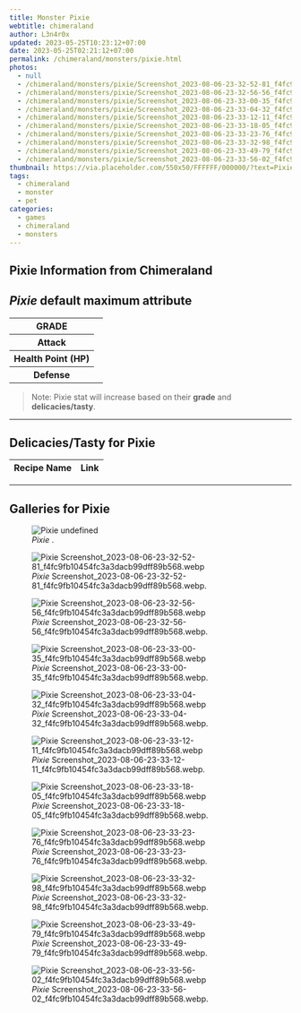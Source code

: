 ```yaml
---
title: Monster Pixie
webtitle: chimeraland
author: L3n4r0x
updated: 2023-05-25T10:23:12+07:00
date: 2023-05-25T02:21:12+07:00
permalink: /chimeraland/monsters/pixie.html
photos:
  - null
  - /chimeraland/monsters/pixie/Screenshot_2023-08-06-23-32-52-81_f4fc9fb10454fc3a3dacb99dff89b568.webp
  - /chimeraland/monsters/pixie/Screenshot_2023-08-06-23-32-56-56_f4fc9fb10454fc3a3dacb99dff89b568.webp
  - /chimeraland/monsters/pixie/Screenshot_2023-08-06-23-33-00-35_f4fc9fb10454fc3a3dacb99dff89b568.webp
  - /chimeraland/monsters/pixie/Screenshot_2023-08-06-23-33-04-32_f4fc9fb10454fc3a3dacb99dff89b568.webp
  - /chimeraland/monsters/pixie/Screenshot_2023-08-06-23-33-12-11_f4fc9fb10454fc3a3dacb99dff89b568.webp
  - /chimeraland/monsters/pixie/Screenshot_2023-08-06-23-33-18-05_f4fc9fb10454fc3a3dacb99dff89b568.webp
  - /chimeraland/monsters/pixie/Screenshot_2023-08-06-23-33-23-76_f4fc9fb10454fc3a3dacb99dff89b568.webp
  - /chimeraland/monsters/pixie/Screenshot_2023-08-06-23-33-32-98_f4fc9fb10454fc3a3dacb99dff89b568.webp
  - /chimeraland/monsters/pixie/Screenshot_2023-08-06-23-33-49-79_f4fc9fb10454fc3a3dacb99dff89b568.webp
  - /chimeraland/monsters/pixie/Screenshot_2023-08-06-23-33-56-02_f4fc9fb10454fc3a3dacb99dff89b568.webp
thumbnail: https://via.placeholder.com/550x50/FFFFFF/000000/?text=Pixie
tags:
  - chimeraland
  - monster
  - pet
categories:
  - games
  - chimeraland
  - monsters
---
```


<link
  rel="stylesheet"
  href="https://rawcdn.githack.com/dimaslanjaka/Web-Manajemen/870a349/css/bootstrap-5-3-0-alpha3-wrapper.css"
/>
<section id="bootstrap-wrapper">
  <div data-bs-theme="dark">
    <h2>Pixie Information from Chimeraland</h2>
    <h2 id="attribute"><i>Pixie</i> default maximum attribute</h2>
    <div class="row">
      <div class="col mb-2">
        <div class="card">
          <div class="card-body">
            <table>
              <tr>
                <th>GRADE</th>
                <td><br /></td>
              </tr>
              <tr>
                <th>Attack</th>
                <td></td>
              </tr>
              <tr>
                <th>Health Point (HP)</th>
                <td></td>
              </tr>
              <tr>
                <th>Defense</th>
                <td></td>
              </tr>
            </table>
          </div>
        </div>
      </div>
    </div>
    <blockquote class="bd-callout bd-callout-warning">
      Note: Pixie stat will increase based on their <b>grade</b> and
      <b>delicacies/tasty</b>.
    </blockquote>
    <hr />
    <h2 id="delicacies">Delicacies/Tasty for Pixie</h2>
    <div class="card">
      <div class="card-body">
        <div class="table-responsive">
          <table class="table table-striped">
            <thead>
              <tr>
                <th>Recipe Name</th>
                <th>Link</th>
              </tr>
            </thead>
            <tbody></tbody>
          </table>
        </div>
      </div>
    </div>
    <hr />
    <div id="gallery">
      <h2>Galleries for Pixie</h2>
      <div class="row">
        <div class="col-lg-6 col-12">
          <figure>
            <img
              src="https://www.webmanajemen.com/undefined"
              alt="Pixie undefined"
            />
            <figcaption style="word-wrap: break-word">
              <i>Pixie</i> .
            </figcaption>
          </figure>
        </div>
        <div class="col-lg-6 col-12">
          <figure>
            <img
              src="https://www.webmanajemen.com/chimeraland/monsters/pixie/Screenshot_2023-08-06-23-32-52-81_f4fc9fb10454fc3a3dacb99dff89b568.webp"
              alt="Pixie Screenshot_2023-08-06-23-32-52-81_f4fc9fb10454fc3a3dacb99dff89b568.webp"
            />
            <figcaption style="word-wrap: break-word">
              <i>Pixie</i>
              Screenshot_2023-08-06-23-32-52-81_f4fc9fb10454fc3a3dacb99dff89b568.webp.
            </figcaption>
          </figure>
        </div>
        <div class="col-lg-6 col-12">
          <figure>
            <img
              src="https://www.webmanajemen.com/chimeraland/monsters/pixie/Screenshot_2023-08-06-23-32-56-56_f4fc9fb10454fc3a3dacb99dff89b568.webp"
              alt="Pixie Screenshot_2023-08-06-23-32-56-56_f4fc9fb10454fc3a3dacb99dff89b568.webp"
            />
            <figcaption style="word-wrap: break-word">
              <i>Pixie</i>
              Screenshot_2023-08-06-23-32-56-56_f4fc9fb10454fc3a3dacb99dff89b568.webp.
            </figcaption>
          </figure>
        </div>
        <div class="col-lg-6 col-12">
          <figure>
            <img
              src="https://www.webmanajemen.com/chimeraland/monsters/pixie/Screenshot_2023-08-06-23-33-00-35_f4fc9fb10454fc3a3dacb99dff89b568.webp"
              alt="Pixie Screenshot_2023-08-06-23-33-00-35_f4fc9fb10454fc3a3dacb99dff89b568.webp"
            />
            <figcaption style="word-wrap: break-word">
              <i>Pixie</i>
              Screenshot_2023-08-06-23-33-00-35_f4fc9fb10454fc3a3dacb99dff89b568.webp.
            </figcaption>
          </figure>
        </div>
        <div class="col-lg-6 col-12">
          <figure>
            <img
              src="https://www.webmanajemen.com/chimeraland/monsters/pixie/Screenshot_2023-08-06-23-33-04-32_f4fc9fb10454fc3a3dacb99dff89b568.webp"
              alt="Pixie Screenshot_2023-08-06-23-33-04-32_f4fc9fb10454fc3a3dacb99dff89b568.webp"
            />
            <figcaption style="word-wrap: break-word">
              <i>Pixie</i>
              Screenshot_2023-08-06-23-33-04-32_f4fc9fb10454fc3a3dacb99dff89b568.webp.
            </figcaption>
          </figure>
        </div>
        <div class="col-lg-6 col-12">
          <figure>
            <img
              src="https://www.webmanajemen.com/chimeraland/monsters/pixie/Screenshot_2023-08-06-23-33-12-11_f4fc9fb10454fc3a3dacb99dff89b568.webp"
              alt="Pixie Screenshot_2023-08-06-23-33-12-11_f4fc9fb10454fc3a3dacb99dff89b568.webp"
            />
            <figcaption style="word-wrap: break-word">
              <i>Pixie</i>
              Screenshot_2023-08-06-23-33-12-11_f4fc9fb10454fc3a3dacb99dff89b568.webp.
            </figcaption>
          </figure>
        </div>
        <div class="col-lg-6 col-12">
          <figure>
            <img
              src="https://www.webmanajemen.com/chimeraland/monsters/pixie/Screenshot_2023-08-06-23-33-18-05_f4fc9fb10454fc3a3dacb99dff89b568.webp"
              alt="Pixie Screenshot_2023-08-06-23-33-18-05_f4fc9fb10454fc3a3dacb99dff89b568.webp"
            />
            <figcaption style="word-wrap: break-word">
              <i>Pixie</i>
              Screenshot_2023-08-06-23-33-18-05_f4fc9fb10454fc3a3dacb99dff89b568.webp.
            </figcaption>
          </figure>
        </div>
        <div class="col-lg-6 col-12">
          <figure>
            <img
              src="https://www.webmanajemen.com/chimeraland/monsters/pixie/Screenshot_2023-08-06-23-33-23-76_f4fc9fb10454fc3a3dacb99dff89b568.webp"
              alt="Pixie Screenshot_2023-08-06-23-33-23-76_f4fc9fb10454fc3a3dacb99dff89b568.webp"
            />
            <figcaption style="word-wrap: break-word">
              <i>Pixie</i>
              Screenshot_2023-08-06-23-33-23-76_f4fc9fb10454fc3a3dacb99dff89b568.webp.
            </figcaption>
          </figure>
        </div>
        <div class="col-lg-6 col-12">
          <figure>
            <img
              src="https://www.webmanajemen.com/chimeraland/monsters/pixie/Screenshot_2023-08-06-23-33-32-98_f4fc9fb10454fc3a3dacb99dff89b568.webp"
              alt="Pixie Screenshot_2023-08-06-23-33-32-98_f4fc9fb10454fc3a3dacb99dff89b568.webp"
            />
            <figcaption style="word-wrap: break-word">
              <i>Pixie</i>
              Screenshot_2023-08-06-23-33-32-98_f4fc9fb10454fc3a3dacb99dff89b568.webp.
            </figcaption>
          </figure>
        </div>
        <div class="col-lg-6 col-12">
          <figure>
            <img
              src="https://www.webmanajemen.com/chimeraland/monsters/pixie/Screenshot_2023-08-06-23-33-49-79_f4fc9fb10454fc3a3dacb99dff89b568.webp"
              alt="Pixie Screenshot_2023-08-06-23-33-49-79_f4fc9fb10454fc3a3dacb99dff89b568.webp"
            />
            <figcaption style="word-wrap: break-word">
              <i>Pixie</i>
              Screenshot_2023-08-06-23-33-49-79_f4fc9fb10454fc3a3dacb99dff89b568.webp.
            </figcaption>
          </figure>
        </div>
        <div class="col-lg-6 col-12">
          <figure>
            <img
              src="https://www.webmanajemen.com/chimeraland/monsters/pixie/Screenshot_2023-08-06-23-33-56-02_f4fc9fb10454fc3a3dacb99dff89b568.webp"
              alt="Pixie Screenshot_2023-08-06-23-33-56-02_f4fc9fb10454fc3a3dacb99dff89b568.webp"
            />
            <figcaption style="word-wrap: break-word">
              <i>Pixie</i>
              Screenshot_2023-08-06-23-33-56-02_f4fc9fb10454fc3a3dacb99dff89b568.webp.
            </figcaption>
          </figure>
        </div>
      </div>
    </div>
  </div>
</section>